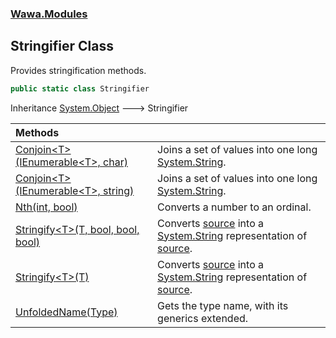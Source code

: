 ### [Wawa.Modules](Wawa.Modules.md 'Wawa.Modules')

## Stringifier Class

Provides stringification methods.

```csharp
public static class Stringifier
```

Inheritance [System.Object](https://docs.microsoft.com/en-us/dotnet/api/System.Object 'System.Object') &#129106; Stringifier

| Methods | |
| :--- | :--- |
| [Conjoin&lt;T&gt;(IEnumerable&lt;T&gt;, char)](Stringifier.Conjoin{T}(IEnumerable{T},Char).md 'Wawa.Modules.Stringifier.Conjoin<T>(System.Collections.Generic.IEnumerable<T>, char)') | Joins a set of values into one long [System.String](https://docs.microsoft.com/en-us/dotnet/api/System.String 'System.String'). |
| [Conjoin&lt;T&gt;(IEnumerable&lt;T&gt;, string)](Stringifier.Conjoin{T}(IEnumerable{T},String).md 'Wawa.Modules.Stringifier.Conjoin<T>(System.Collections.Generic.IEnumerable<T>, string)') | Joins a set of values into one long [System.String](https://docs.microsoft.com/en-us/dotnet/api/System.String 'System.String'). |
| [Nth(int, bool)](Stringifier.Nth(Int32,Boolean).md 'Wawa.Modules.Stringifier.Nth(int, bool)') | Converts a number to an ordinal. |
| [Stringify&lt;T&gt;(T, bool, bool, bool)](Stringifier.Stringify{T}(T,Boolean,Boolean,Boolean).md 'Wawa.Modules.Stringifier.Stringify<T>(T, bool, bool, bool)') | Converts [source](Stringifier.Stringify{T}(T,Boolean,Boolean,Boolean).md#Wawa.Modules.Stringifier.Stringify_T_(T,bool,bool,bool).source 'Wawa.Modules.Stringifier.Stringify<T>(T, bool, bool, bool).source') into a [System.String](https://docs.microsoft.com/en-us/dotnet/api/System.String 'System.String') representation of [source](Stringifier.Stringify{T}(T,Boolean,Boolean,Boolean).md#Wawa.Modules.Stringifier.Stringify_T_(T,bool,bool,bool).source 'Wawa.Modules.Stringifier.Stringify<T>(T, bool, bool, bool).source'). |
| [Stringify&lt;T&gt;(T)](Stringifier.Stringify{T}(T).md 'Wawa.Modules.Stringifier.Stringify<T>(T)') | Converts [source](Stringifier.Stringify{T}(T).md#Wawa.Modules.Stringifier.Stringify_T_(T).source 'Wawa.Modules.Stringifier.Stringify<T>(T).source') into a [System.String](https://docs.microsoft.com/en-us/dotnet/api/System.String 'System.String') representation of [source](Stringifier.Stringify{T}(T).md#Wawa.Modules.Stringifier.Stringify_T_(T).source 'Wawa.Modules.Stringifier.Stringify<T>(T).source'). |
| [UnfoldedName(Type)](Stringifier.UnfoldedName(Type).md 'Wawa.Modules.Stringifier.UnfoldedName(System.Type)') | Gets the type name, with its generics extended. |
